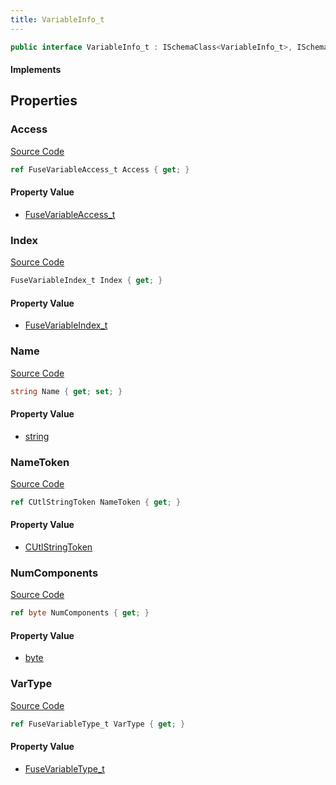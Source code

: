 ```yaml
---
title: VariableInfo_t
---
```


```csharp
public interface VariableInfo_t : ISchemaClass<VariableInfo_t>, ISchemaField, ISchemaClass, INativeHandle
```

#### Implements

## Properties

### Access

[Source Code](https://github.com/swiftly-solution/swiftlys2/blob/main/managed/src/SwiftlyS2.Generated/Schemas/Interfaces/VariableInfo_t.cs#L27)

```csharp
ref FuseVariableAccess_t Access { get; }
```

#### Property Value

- [FuseVariableAccess_t](/docs/api/shared/schemadefinitions/fusevariableaccess_t)

### Index

[Source Code](https://github.com/swiftly-solution/swiftlys2/blob/main/managed/src/SwiftlyS2.Generated/Schemas/Interfaces/VariableInfo_t.cs#L21)

```csharp
FuseVariableIndex_t Index { get; }
```

#### Property Value

- [FuseVariableIndex_t](/docs/api/shared/schemadefinitions/fusevariableindex_t)

### Name

[Source Code](https://github.com/swiftly-solution/swiftlys2/blob/main/managed/src/SwiftlyS2.Generated/Schemas/Interfaces/VariableInfo_t.cs#L17)

```csharp
string Name { get; set; }
```

#### Property Value

- [string](https://learn.microsoft.com/dotnet/api/system.string)

### NameToken

[Source Code](https://github.com/swiftly-solution/swiftlys2/blob/main/managed/src/SwiftlyS2.Generated/Schemas/Interfaces/VariableInfo_t.cs#L19)

```csharp
ref CUtlStringToken NameToken { get; }
```

#### Property Value

- [CUtlStringToken](/docs/api/shared/natives/cutlstringtoken)

### NumComponents

[Source Code](https://github.com/swiftly-solution/swiftlys2/blob/main/managed/src/SwiftlyS2.Generated/Schemas/Interfaces/VariableInfo_t.cs#L23)

```csharp
ref byte NumComponents { get; }
```

#### Property Value

- [byte](https://learn.microsoft.com/dotnet/api/system.byte)

### VarType

[Source Code](https://github.com/swiftly-solution/swiftlys2/blob/main/managed/src/SwiftlyS2.Generated/Schemas/Interfaces/VariableInfo_t.cs#L25)

```csharp
ref FuseVariableType_t VarType { get; }
```

#### Property Value

- [FuseVariableType_t](/docs/api/shared/schemadefinitions/fusevariabletype_t)

